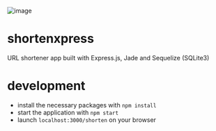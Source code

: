 ![image](https://user-images.githubusercontent.com/57678928/159332457-4dfb5b54-37d6-4d79-8f14-aabfe70520e3.png)

# shortenxpress

URL shortener app built with Express.js, Jade and Sequelize (SQLite3)

# development

- install the necessary packages with `npm install`
- start the application with `npm start`
- launch `localhost:3000/shorten` on your browser

